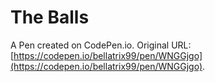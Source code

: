 # The Balls

A Pen created on CodePen.io. Original URL: [https://codepen.io/bellatrix99/pen/WNGGjgo](https://codepen.io/bellatrix99/pen/WNGGjgo).


